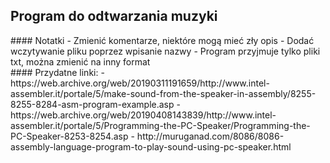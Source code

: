 <h2>Program do odtwarzania muzyki</h2>
#### Notatki
- Zmienić komentarze, niektóre mogą mieć zły opis
- Dodać wczytywanie pliku poprzez wpisanie nazwy
- Program przyjmuje tylko pliki txt, można zmienić na inny format
<br>
#### Przydatne linki: 
- https://web.archive.org/web/20190311191659/http://www.intel-assembler.it/portale/5/make-sound-from-the-speaker-in-assembly/8255-8255-8284-asm-program-example.asp
- https://web.archive.org/web/20190408143839/http://www.intel-assembler.it/portale/5/Programming-the-PC-Speaker/Programming-the-PC-Speaker-8253-8254.asp
- http://muruganad.com/8086/8086-assembly-language-program-to-play-sound-using-pc-speaker.html

